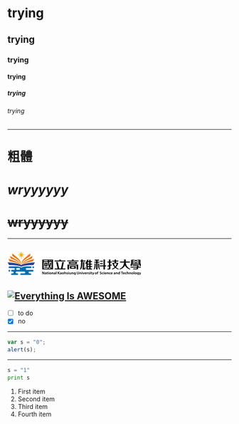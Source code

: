 # trying
## trying
### trying
#### trying
##### trying
###### trying
---
# **粗體**
# *wryyyyyy*
# ~~wryyyyyy~~
---
![NKUST](nkust.png "NKUST")
---
[![Everything Is AWESOME](https://img.youtube.com/vi/o2CD3DjPHmU/sddefault.jpg)](https://www.youtube.com/watch?v=o2CD3DjPHmU "Everything Is AWESOME")
---
- [ ] to do
- [X] no
---
```javascript
var s = "0";
alert(s);
```
---
```python
s = "1"
print s
```
1. First item
1. Second item
1. Third item
1. Fourth item
